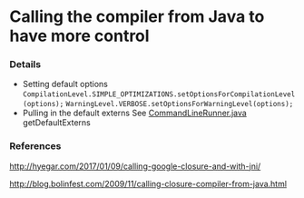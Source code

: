 # Calling the compiler from Java to have more control

### Details

- Setting default options
     `CompilationLevel.SIMPLE_OPTIMIZATIONS.setOptionsForCompilationLevel(options);`
     `WarningLevel.VERBOSE.setOptionsForWarningLevel(options);`
- Pulling in the default externs
     See [CommandLineRunner.java](https://github.com/google/closure-compiler/blob/master/src/com/google/javascript/jscomp/CommandLineRunner.java) getDefaultExterns


### References

http://hyegar.com/2017/01/09/calling-google-closure-and-with-jni/

http://blog.bolinfest.com/2009/11/calling-closure-compiler-from-java.html